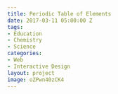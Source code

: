 ```yaml
---
title: Periodic Table of Elements
date: 2017-03-11 05:00:00 Z
tags:
- Education
- Chemistry
- Science
categories:
- Web
- Interactive Design
layout: project
image: oZPwn40zCK4
---
```

